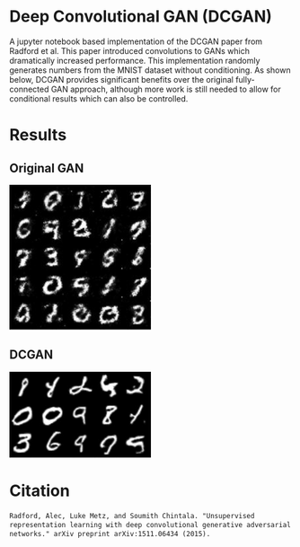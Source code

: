 # Deep Convolutional GAN (DCGAN)
A jupyter notebook based implementation of the DCGAN paper from Radford et al. This paper introduced convolutions to GANs which dramatically increased performance. This implementation randomly generates numbers from the MNIST dataset without conditioning. As shown below, DCGAN provides significant benefits over the original fully-connected GAN approach, although more work is still needed to allow for conditional results which can also be controlled.

# Results

## Original GAN
<img width="50%" src="../../Photos/GANs/GAN.jpeg" />

## DCGAN
<img width="50%" src="../../Photos/GANs/DCGAN.jpeg" />


# Citation
```
Radford, Alec, Luke Metz, and Soumith Chintala. "Unsupervised representation learning with deep convolutional generative adversarial networks." arXiv preprint arXiv:1511.06434 (2015).
```